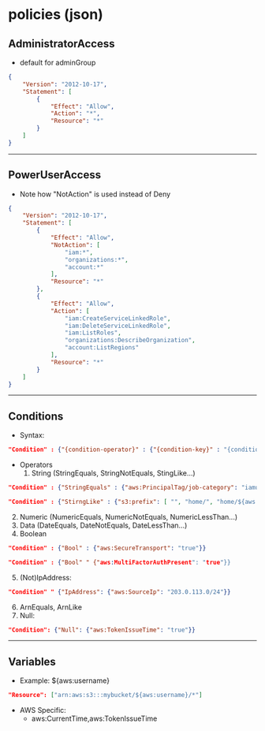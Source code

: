 # policies (json)

## AdministratorAccess
* default for adminGroup
````json
{
    "Version": "2012-10-17",
    "Statement": [
        {
            "Effect": "Allow",
            "Action": "*",
            "Resource": "*"
        }
    ]
}
````

---

## PowerUserAccess
* Note how "NotAction" is used instead of Deny
````json
{
    "Version": "2012-10-17",
    "Statement": [
        {
            "Effect": "Allow",
            "NotAction": [
                "iam:*",
                "organizations:*",
                "account:*"
            ],
            "Resource": "*"
        },
        {
            "Effect": "Allow",
            "Action": [
                "iam:CreateServiceLinkedRole",
                "iam:DeleteServiceLinkedRole",
                "iam:ListRoles",
                "organizations:DescribeOrganization",
                "account:ListRegions"
            ],
            "Resource": "*"
        }
    ]
}
````

---

## Conditions
* Syntax:
````json
"Condition" : {"{condition-operator}" : {"{condition-key}" : "{condition-value}"}}
````
* Operators
    1) String (StringEquals, StringNotEquals, StingLike...)
````json
"Condition" : {"StringEquals" : {"aws:PrincipalTag/job-category": "iamuser-admin"}}
````
````json
"Condition" : {"StirngLike" : {"s3:prefix": [ "", "home/", "home/${aws:username}/" ]}}
`````
   2) Numeric (NumericEquals, NumericNotEquals, NumericLessThan...)
   3) Data (DateEquals, DateNotEquals, DateLessThan...)
   4) Boolean
````json
"Condition" : {"Bool" : {"aws:SecureTransport": "true"}}
````
````json
"Condition" : {"Bool" " {"aws:MultiFactorAuthPresent": "true"}}
````
  5) (Not)IpAddress:
````json
"Condition" " {"IpAddress": {"aws:SourceIp": "203.0.113.0/24"}}
````
  6) ArnEquals, ArnLike
  7) Null:
````json
"Condition": {"Null": {"aws:TokenIssueTime": "true"}}
````

---

## Variables
* Example: ${aws:username}
````json
"Resource": ["arn:aws:s3:::mybucket/${aws:username}/*"]
````
* AWS Specific:
    * aws:CurrentTime,aws:TokenIssueTime
